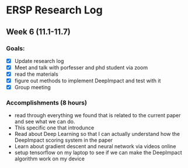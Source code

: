# ERSP Research Log
## Week 6 (11.1-11.7)
### Goals:

- [x] Update research log
- [x] Meet and talk with porfesser and phd student via zoom
- [x] read the materials
- [x] figure out methods to implement DeepImpact and test with it
- [x] Group meeting

### Accomplishments (8 hours)
- read through everything we found that is related to the current paper and see what we can do.
- This specific one that introdunce 
- Read about Deep Learning so that I can actually understand how the DeepImpact scoring system in the paper
- Learn about gradient descent and neural network via videos online
- setup tensorflow on my laptop to see if we can make the DeepImpact algorithm work on my device
